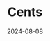 ---  
layout: startup_page  
title: "Cents"  
id: "trycents.com"  
permalink: "/centstrycents.com08082024/"  
website: "https://www.trycents.com/"  
funding_round: "Series B"  
funding_amount: "$40M"  
investors: "Camber Creek, Bessemer Venture Partners, Tiger Global, Tech Pioneer Fund, RXR (RADV), Derive Ventures, Alumni Ventures"  
about: "Cents is an all-in-one business management platform designed for garment care small and medium-sized businesses (SMBs). It offers POS systems, online ordering, payment hardware, marketing tools, and business management software, streamlining operations and helping businesses grow. The platform serves laundromats, dry cleaners, alteration shops, and shared laundry rooms."  
markets: "SaaS, Garment Care, Laundry, Payments, Fintech, Hardware"  
hq: "New York, New York, United States"  
founded_year: "2019"  
linkedin: "https://www.linkedin.com/company/trycents"  
twitter: "https://twitter.com/trycents"  
instagram: ""  
facebook: "https://www.facebook.com/centstech"  
crunchbase: "https://www.crunchbase.com/organization/cents-ba2f"  
pitchbook: "https://pitchbook.com/profiles/company/433687-96"  

date_display: "08-Aug-2024"  
date: "2024-08-08"

# SEO Optimization  
meta_title: "Cents - Series B Funding ($40M)"  
meta_description: "Cents, Cents is an all-in-one business management platform designed for garment care small and medium-sized businesses (SMBs). It offers POS systems, online ..."  
meta_keywords: "Cents, SaaS, Garment Care, Laundry, Payments, Fintech, Hardware, Series B funding"  
canonical_url: "https://startup.projectstartups.com/centstrycents.com08082024/"  
---